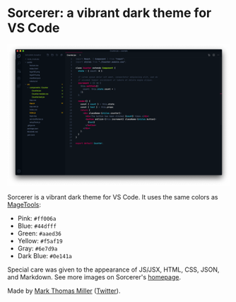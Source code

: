 # Sorcerer: a vibrant dark theme for VS Code

![Sorcerer, a VS Code theme](images/jsx.png)

Sorcerer is a vibrant dark theme for VS Code. It uses the same colors as [MageTools](https://mage.tools):

- Pink: `#ff006a`
- Blue: `#44dfff`
- Green: `#aaed36`
- Yellow: `#f5af19`
- Gray: `#6e7d9a`
- Dark Blue: `#0e141a`

Special care was given to the appearance of JS/JSX, HTML, CSS, JSON, and Markdown. See more images on Sorcerer's [homepage](https://sorcerer.mage.tools).

Made by [Mark Thomas Miller](https://zeph.co) ([Twitter](https://twitter.com/mayvalemark)).